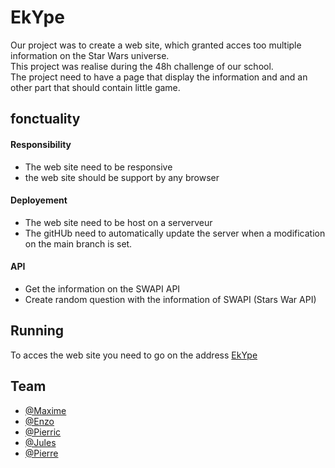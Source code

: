 # EkYpe

Our project was to create a web site, which granted acces too multiple information on the Star Wars universe.<br>
This project was realise during the 48h challenge of our school.<br>
The project need to have a page that display the information and and an other part that should contain little game.

## fonctuality

#### Responsibility
- The web site need to be responsive
- the web site should be support by any browser
#### Deployement
- The web site need to be host on a serverveur 
- The gitHUb need to automatically update the server when a modification on the main branch is set.
#### API
- Get the information on the SWAPI API
- Create random question with the information of SWAPI (Stars War API)

## Running

To acces the web site you need to go on the address [EkYpe](http://51.83.34.92/)

## Team

- [@Maxime](https://github.com/macsimtv)
- [@Enzo](https://github.com/Ragnarrockk)
- [@Pierric](https://github.com/lancelot260)
- [@Jules](https://github.com/roulios44)
- [@Pierre](https://github.com/BenZitoune)